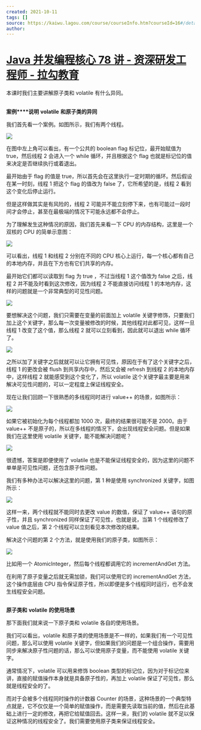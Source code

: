 ```yaml
---
created: 2021-10-11
tags: []
source: https://kaiwu.lagou.com/course/courseInfo.htm?courseId=16#/detail/pc?id=238
author: 
---
```


# [Java 并发编程核心 78 讲 - 资深研发工程师 - 拉勾教育](https://kaiwu.lagou.com/course/courseInfo.htm?courseId=16#/detail/pc?id=238)


本课时我们主要讲解原子类和 volatile 有什么异同。  

## 

**案例****说明** **volatile** **和原子类的异同**

我们首先看一个案例。如图所示，我们有两个线程。

![](https://s0.lgstatic.com/i/image3/M01/64/9F/CgpOIF49B7qAIJThAAB6qxJtvhs898.png)

在图中左上角可以看出，有一个公共的 boolean flag 标记位，最开始赋值为 true，然后线程 2 会进入一个 while 循环，并且根据这个 flag 也就是标记位的值来决定是否继续执行或着退出。

最开始由于 flag 的值是 true，所以首先会在这里执行一定时期的循环。然后假设在某一时刻，线程 1 把这个 flag 的值改为 false 了，它所希望的是，线程 2 看到这个变化后停止运行。

但是这样做其实是有风险的，线程 2 可能并不能立刻停下来，也有可能过一段时间才会停止，甚至在最极端的情况下可能永远都不会停止。

为了理解发生这种情况的原因，我们首先来看一下 CPU 的内存结构，这里是一个双核的 CPU 的简单示意图：

![](https://s0.lgstatic.com/i/image3/M01/64/A0/Cgq2xl49B9GAHIQWAABs3zG_-08605.png)

可以看出，线程 1 和线程 2 分别在不同的 CPU 核心上运行，每一个核心都有自己的本地内存，并且在下方也有它们共享的内存。

最开始它们都可以读取到 flag 为 true ，不过当线程 1 这个值改为 false 之后，线程 2 并不能及时看到这次修改，因为线程 2 不能直接访问线程 1 的本地内存，这样的问题就是一个非常典型的可见性问题。

![](https://s0.lgstatic.com/i/image3/M01/64/A0/Cgq2xl49B-mAArdMAACJefFgK2k906.png)

要想解决这个问题，我们只需要在变量的前面加上 volatile 关键字修饰，只要我们加上这个关键字，那么每一次变量被修改的时候，其他线程对此都可见，这样一旦线程 1 改变了这个值，那么线程 2 就可以立刻看到，因此就可以退出 while 循环了。

![](https://s0.lgstatic.com/i/image3/M01/64/A0/Cgq2xl49CACANaAbAACTXNZMnjQ802.png)

之所以加了关键字之后就就可以让它拥有可见性，原因在于有了这个关键字之后，线程 1 的更改会被 flush 到共享内存中，然后又会被 refresh 到线程 2 的本地内存中，这样线程 2 就能感受到这个变化了，所以 volatile 这个关键字最主要是用来解决可见性问题的，可以一定程度上保证线程安全。

现在让我们回顾一下很熟悉的多线程同时进行 value++ 的场景，如图所示：

![](https://s0.lgstatic.com/i/image3/M01/64/9F/CgpOIF49CBeAUzqHAABbWQsq8Q8832.png)

如果它被初始化为每个线程都加 1000 次，最终的结果很可能不是 2000。由于 value++ 不是原子的，所以在多线程的情况下，会出现线程安全问题。但是如果我们在这里使用 volatile 关键字，能不能解决问题呢？

![](https://s0.lgstatic.com/i/image3/M01/64/9F/CgpOIF49CCqALcWIAABfoeCHiaA363.png)

很遗憾，答案是即便使用了 volatile 也是不能保证线程安全的，因为这里的问题不单单是可见性问题，还包含原子性问题。

我们有多种办法可以解决这里的问题，第 1 种是使用 synchronized 关键字，如图所示：

![](https://s0.lgstatic.com/i/image3/M01/64/9F/CgpOIF49CD6AQpviAACRYw_n1i4430.png)

这样一来，两个线程就不能同时去更改 value 的数值，保证了 value++ 语句的原子性，并且 synchronized 同样保证了可见性，也就是说，当第 1 个线程修改了 value 值之后，第 2 个线程可以立刻看见本次修改的结果。

解决这个问题的第 2 个方法，就是使用我们的原子类，如图所示：

![](https://s0.lgstatic.com/i/image3/M01/64/A0/CgpOIF49Ca2AL79uAACSZRAVJcg684.png)

比如用一个 AtomicInteger，然后每个线程都调用它的 incrementAndGet 方法。

在利用了原子变量之后就无需加锁，我们可以使用它的 incrementAndGet 方法，这个操作底层由 CPU 指令保证原子性，所以即便是多个线程同时运行，也不会发生线程安全问题。

## 

**原子类和** **volatile** **的使用场景**

那下面我们就来说一下原子类和 volatile 各自的使用场景。

我们可以看出，volatile 和原子类的使用场景是不一样的，如果我们有一个可见性问题，那么可以使用 volatile 关键字，但如果我们的问题是一个组合操作，需要用同步来解决原子性问题的话，那么可以使用原子变量，而不能使用 volatile 关键字。

通常情况下，volatile 可以用来修饰 boolean 类型的标记位，因为对于标记位来讲，直接的赋值操作本身就是具备原子性的，再加上 volatile 保证了可见性，那么就是线程安全的了。

而对于会被多个线程同时操作的计数器 Counter 的场景，这种场景的一个典型特点就是，它不仅仅是一个简单的赋值操作，而是需要先读取当前的值，然后在此基础上进行一定的修改，再把它给赋值回去。这样一来，我们的 volatile 就不足以保证这种情况的线程安全了。我们需要使用原子类来保证线程安全。
